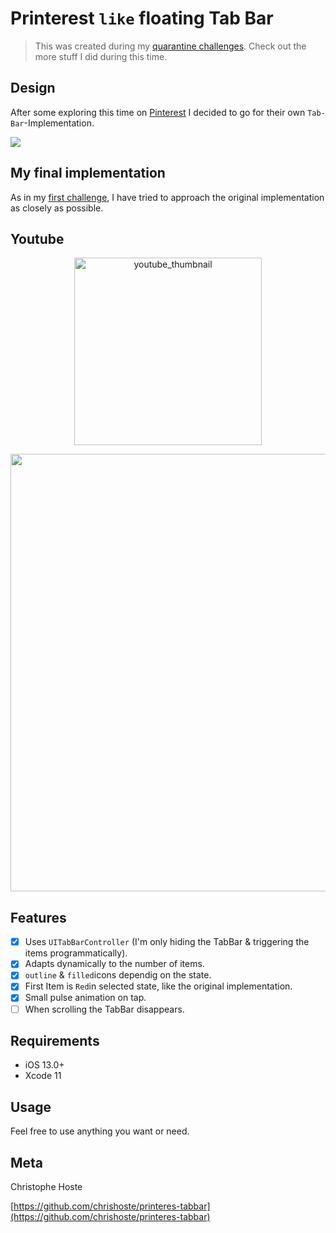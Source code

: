 # Printerest `like` floating Tab Bar

> This was created during my [quarantine challenges](https://github.com/chrishoste/quarantine-challenge). Check out the more stuff I did during this time.

## Design
After some exploring this time on [Pinterest](https://www.pinterest.de/) I decided to go for their own `Tab-Bar`-Implementation. 

<img src="https://github.com/chrishoste/printeres-tabbar/blob/master/Printerest.png">

## My final implementation

As in my [first challenge](https://github.com/chrishoste/simpleTabBarOnboarding), I have tried to approach the original implementation as closely as possible.

## Youtube
<p align="center">
  <a href="https://youtu.be/xXa8CetKSSM">
    <img alt="youtube_thumbnail" src="https://img.youtube.com/vi/xXa8CetKSSM/0.jpg" width="300" />
  </a>
</p>

<p align="center">
  <img height="700" src="https://github.com/chrishoste/printeres-tabbar/blob/master/TabBar.gif">
</p>

## Features

- [x] Uses `UITabBarController` (I'm only hiding the TabBar & triggering the items programmatically).
- [x] Adapts dynamically to the number of items.
- [x] `outline` & `filled`icons dependig on the state.
- [x] First Item is `Red`in selected state, like the original implementation.
- [x] Small pulse animation on tap.
- [ ] When scrolling the TabBar disappears.

## Requirements

- iOS 13.0+
- Xcode 11

## Usage

Feel free to use anything you want or need.

## Meta

Christophe Hoste

[https://github.com/chrishoste/printeres-tabbar](https://github.com/chrishoste/printeres-tabbar)
